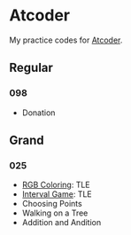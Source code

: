 # Atcoder

My practice codes for [Atcoder](https://atcoder.jp).

## Regular

### 098

- Donation

## Grand

### 025

- [RGB Coloring](https://atcoder.jp/contests/agc025/tasks/agc025_b): TLE
- [Interval Game](https://atcoder.jp/contests/agc025/tasks/agc025_c): TLE
- Choosing Points
- Walking on a Tree
- Addition and Andition
